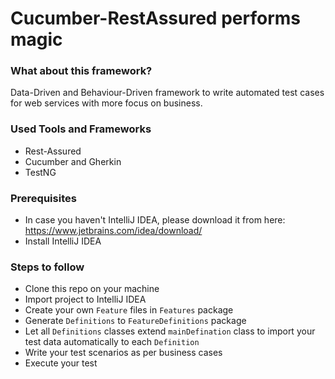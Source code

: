 # Cucumber-RestAssured performs magic

### What about this framework?
Data-Driven and Behaviour-Driven framework to write automated test cases for web services with more focus on business.


### Used Tools and Frameworks
* Rest-Assured
* Cucumber and Gherkin
* TestNG

### Prerequisites
* In case you haven't IntelliJ IDEA, please download it from here: https://www.jetbrains.com/idea/download/
* Install IntelliJ IDEA

### Steps to follow
* Clone this repo on your machine
* Import project to IntelliJ IDEA
* Create your own `Feature` files in `Features` package
* Generate `Definitions` to `FeatureDefinitions` package
* Let all `Definitions` classes extend `mainDefination` class to import your test data automatically to each `Definition`
* Write your test scenarios as per business cases
* Execute your test
